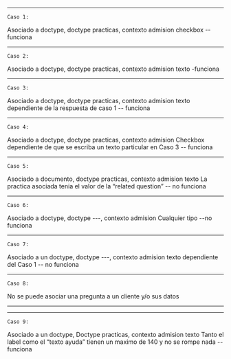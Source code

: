 -----------------------------------------------------------------------------
	Caso 1:
Asociado a doctype, doctype practicas, contexto admision
checkbox
-- funciona

-----------------------------------------------------------------------------
	Caso 2:
Asociado a doctype, doctype practicas, contexto admision
texto
-funciona

-----------------------------------------------------------------------------
	Caso 3:
Asociado a doctype, doctype practicas, contexto admision
texto
dependiente de la respuesta de caso 1
-- funciona

-----------------------------------------------------------------------------
	Caso 4:
Asociado a doctype, doctype practicas, contexto admision
Checkbox
dependiente de que se escriba un texto particular en Caso 3
-- funciona

-----------------------------------------------------------------------------
	Caso 5:
Asociado a documento, doctype practicas, contexto admision
texto
La practica asociada tenia el valor de la “related question”
-- no funciona

-----------------------------------------------------------------------------
	Caso 6:
Asociado a doctype, doctype ---, contexto admision
Cualquier tipo
--no funciona

-----------------------------------------------------------------------------
	Caso 7:
Asociado a un doctype, doctype ---, contexto admision
texto
dependiente del Caso 1
-- no funciona

-----------------------------------------------------------------------------
	Caso 8:
No se puede asociar una pregunta a un cliente y/o sus datos

-----------------------------------------------------------------------------

-----------------------------------------------------------------------------
	Caso 9:
Asociado a un doctype, Doctype practicas, contexto admision
texto
Tanto el label como el “texto ayuda” tienen un maximo de 140 y no se rompe nada
-- funciona
